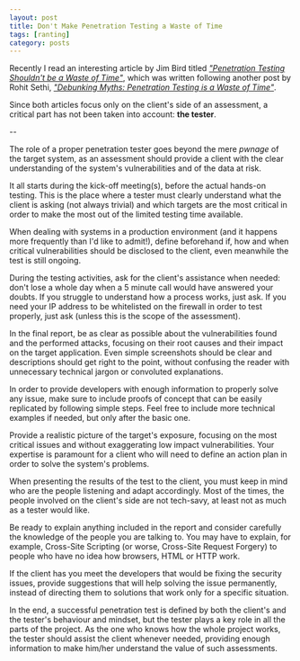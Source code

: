 ```yaml
---
layout: post
title: Don't Make Penetration Testing a Waste of Time
tags: [ranting]
category: posts
---
```


Recently I read an interesting article by Jim Bird titled [*"Penetration Testing Shouldn't be a Waste of Time"*][swreflections], which was written following another post by Rohit Sethi, [*"Debunking Myths: Penetration Testing is a Waste of Time"*][sdelements].

Since both articles focus only on the client's side of an assessment, a critical part has not been taken into account: **the tester**.

--

The role of a proper penetration tester goes beyond the mere *pwnage* of the target system, as an assessment should provide a client with the clear understanding of the system's vulnerabilities and of the data at risk.

It all starts during the kick-off meeting(s), before the actual hands-on testing. This is the place where a tester must clearly understand what the client is asking (not always trivial) and which targets are the most critical in order to make the most out of the limited testing time available.

When dealing with systems in a production environment (and it happens more frequently than I'd like to admit!), define beforehand if, how and when critical vulnerabilities should be disclosed to the client, even meanwhile the test is still ongoing.

During the testing activities, ask for the client's assistance when needed: don't lose a whole day when a 5 minute call would have answered your doubts. If you struggle to understand how a process works, just ask. If you need your IP address to be whitelisted on the firewall in order to test properly, just ask (unless this is the scope of the assessment).

In the final report, be as clear as possible about the vulnerabilities found and the performed attacks, focusing on their root causes and their impact on the target application. Even simple screenshots should be clear and descriptions should get right to the point, without confusing the reader with unnecessary technical jargon or convoluted explanations.

In order to provide developers with enough information to properly solve any issue, make sure to include proofs of concept that can be easily replicated by following simple steps. Feel free to include more technical examples if needed, but only after the basic one.

Provide a realistic picture of the target's exposure, focusing on the most critical issues and without exaggerating low impact vulnerabilities. Your expertise is paramount for a client who will need to define an action plan in order to solve the system's problems.

When presenting the results of the test to the client, you must keep in mind who are the people listening and adapt accordingly. Most of the times, the people involved on the client's side are not tech-savy, at least not as much as a tester would like.

Be ready to explain anything included in the report and consider carefully the knowledge of the people you are talking to. You may have to explain, for example, Cross-Site Scripting (or worse, Cross-Site Request Forgery) to people who have no idea how browsers, HTML or HTTP work.

If the client has you meet the developers that would be fixing the security issues, provide suggestions that will help solving the issue permanently, instead of directing them to solutions that work only for a specific situation.

In the end, a successful penetration test is defined by both the client's and the tester's behaviour and mindset, but the tester plays a key role in all the parts of the project. As the one who knows how the whole project works, the tester should assist the client whenever needed, providing enough information to make him/her understand the value of such assessments.


[swreflections]: http://swreflections.blogspot.it/2013/04/penetration-testing-shouldnt-be-waste.html
[sdelements]: http://blog.sdelements.com/is-penetration-testing-a-waste-of-time/
